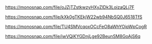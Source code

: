 <!-- LIST -->

https://monosnap.com/file/oJZjTZstkwzyHXyZlDk3LoizaQLj7F

<!-- GET BI ID -->

https://monosnap.com/file/kXk0gTKEkjW22wb94NbSQ0J6518TfS

<!-- ADD CONTACT -->

https://monosnap.com/file/TU4SMVcqoxOCcFeO8aWhYOipWpCogR

<!-- REMOVE CONTACT -->

https://monosnap.com/file/jwVQiKYGDnjLge92BeunSM8GoAjS6q
